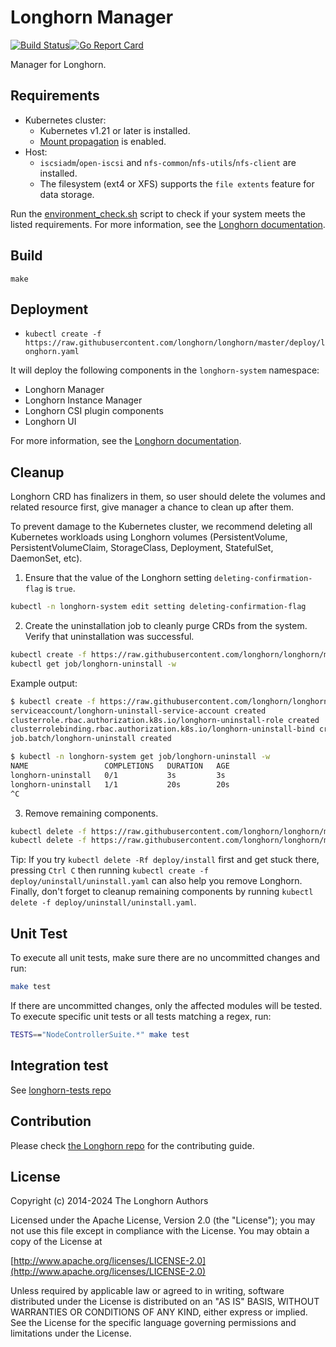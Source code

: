 Longhorn Manager
========
[![Build Status](https://drone-publish.longhorn.io/api/badges/longhorn/longhorn-manager/status.svg)](https://drone-publish.longhorn.io/longhorn/longhorn-manager)[![Go Report Card](https://goreportcard.com/badge/github.com/rancher/longhorn-manager)](https://goreportcard.com/report/github.com/rancher/longhorn-manager)

Manager for Longhorn.

## Requirements

- Kubernetes cluster:
  - Kubernetes v1.21 or later is installed.
  - [Mount propagation](https://kubernetes-csi.github.io/docs/deploying.html#enabling-mount-propagation) is enabled.
- Host:
  - `iscsiadm`/`open-iscsi` and `nfs-common`/`nfs-utils`/`nfs-client` are installed.
  - The filesystem (ext4 or XFS) supports the `file extents` feature for data storage.

Run the [environment_check.sh](https://raw.githubusercontent.com/longhorn/longhorn/master/scripts/environment_check.sh) script to check if your system meets the listed requirements. For more information, see the [Longhorn documentation](https://longhorn.io/docs/latest/deploy/install/#installation-requirements).

## Build

`make`

## Deployment

- `kubectl create -f https://raw.githubusercontent.com/longhorn/longhorn/master/deploy/longhorn.yaml`

It will deploy the following components in the `longhorn-system` namespace:

- Longhorn Manager
- Longhorn Instance Manager
- Longhorn CSI plugin components
- Longhorn UI

For more information, see the [Longhorn documentation](https://longhorn.io/docs/latest/deploy/install/).

## Cleanup

Longhorn CRD has finalizers in them, so user should delete the volumes and related resource first, give manager a chance to clean up after them.

To prevent damage to the Kubernetes cluster, we recommend deleting all Kubernetes workloads using Longhorn volumes (PersistentVolume, PersistentVolumeClaim, StorageClass, Deployment, StatefulSet, DaemonSet, etc).

1. Ensure that the value of the Longhorn setting `deleting-confirmation-flag` is `true`.

```bash
kubectl -n longhorn-system edit setting deleting-confirmation-flag
```

2. Create the uninstallation job to cleanly purge CRDs from the system. Verify that uninstallation was successful.

```bash
kubectl create -f https://raw.githubusercontent.com/longhorn/longhorn/master/uninstall/uninstall.yaml
kubectl get job/longhorn-uninstall -w
```

Example output:

```bash
$ kubectl create -f https://raw.githubusercontent.com/longhorn/longhorn/master/uninstall/uninstall.yaml
serviceaccount/longhorn-uninstall-service-account created
clusterrole.rbac.authorization.k8s.io/longhorn-uninstall-role created
clusterrolebinding.rbac.authorization.k8s.io/longhorn-uninstall-bind created
job.batch/longhorn-uninstall created

$ kubectl -n longhorn-system get job/longhorn-uninstall -w
NAME                 COMPLETIONS   DURATION   AGE
longhorn-uninstall   0/1           3s         3s
longhorn-uninstall   1/1           20s        20s
^C
```

3. Remove remaining components.

```bash
kubectl delete -f https://raw.githubusercontent.com/longhorn/longhorn/master/uninstall/uninstall.yaml
kubectl delete -f https://raw.githubusercontent.com/longhorn/longhorn/master/deploy/longhorn.yaml

```

Tip: If you try `kubectl delete -Rf deploy/install` first and get stuck there, pressing `Ctrl C` then running `kubectl create -f deploy/uninstall/uninstall.yaml` can also help you remove Longhorn. Finally, don't forget to cleanup remaining components by running `kubectl delete -f deploy/uninstall/uninstall.yaml`.

## Unit Test

To execute all unit tests, make sure there are no uncommitted changes and run:

```bash
make test
```

If there are uncommitted changes, only the affected modules will be tested.
To execute specific unit tests or all tests matching a regex, run:

```bash
TESTS=="NodeControllerSuite.*" make test
```

## Integration test

See [longhorn-tests repo](https://github.com/rancher/longhorn-tests/tree/master/manager/integration)

## Contribution

Please check [the Longhorn repo](https://github.com/longhorn/longhorn#community) for the contributing guide.

## License

Copyright (c) 2014-2024 The Longhorn Authors

Licensed under the Apache License, Version 2.0 (the "License");
you may not use this file except in compliance with the License.
You may obtain a copy of the License at

[http://www.apache.org/licenses/LICENSE-2.0](http://www.apache.org/licenses/LICENSE-2.0)

Unless required by applicable law or agreed to in writing, software
distributed under the License is distributed on an "AS IS" BASIS,
WITHOUT WARRANTIES OR CONDITIONS OF ANY KIND, either express or implied.
See the License for the specific language governing permissions and
limitations under the License.

